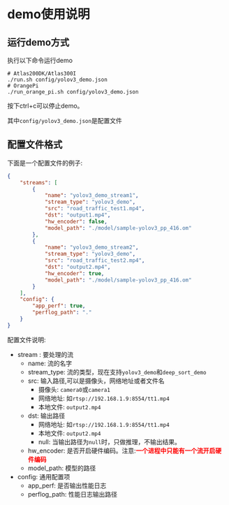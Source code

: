# demo使用说明

## 运行demo方式
执行以下命令运行demo
```
# Atlas200DK/Atlas300I
./run.sh config/yolov3_demo.json
# OrangePi
./run_orange_pi.sh config/yolov3_demo.json
```
按下ctrl+c可以停止demo。

其中```config/yolov3_demo.json```是配置文件

## 配置文件格式
下面是一个配置文件的例子:

```json
{
    "streams": [
        {
            "name": "yolov3_demo_stream1",
            "stream_type": "yolov3_demo",
            "src": "road_traffic_test1.mp4",
            "dst": "output1.mp4",
            "hw_encoder": false,
            "model_path": "./model/sample-yolov3_pp_416.om"
        },
        {
            "name": "yolov3_demo_stream2",
            "stream_type": "yolov3_demo",
            "src": "road_traffic_test2.mp4",
            "dst": "output2.mp4",
            "hw_encoder": true,
            "model_path": "./model/sample-yolov3_pp_416.om"
        }
    ],
    "config": {
        "app_perf": true,
        "perflog_path": "."
    }
}
```
配置文件说明:
* stream : 要处理的流
  * name: 流的名字
  * stream_type: 流的类型，现在支持```yolov3_demo```和```deep_sort_demo```
  * src: 输入路径,可以是摄像头，网络地址或者文件名
    * 摄像头: ```camera0```或```camera1```
    * 网络地址: 如```rtsp://192.168.1.9:8554/tt1.mp4```
    * 本地文件: ```output2.mp4```
  * dst: 输出路径
    * 网络地址: 如```rtsp://192.168.1.9:8554/tt1.mp4```
    * 本地文件: ```output2.mp4```
    * null: 当输出路径为```null```时，只做推理，不输出结果。
  * hw_encoder: 是否开启硬件编码。注意:<span style="color:red"><b>一个进程中只能有一个流开启硬件编码</b></span>
  * model_path: 模型的路径
* config: 通用配置项
  * app_perf: 是否输出性能日志
  * perflog_path: 性能日志输出路径

